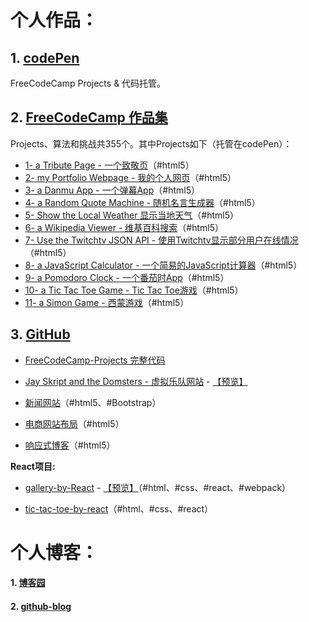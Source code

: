 # 个人作品：

## 1. [codePen](https://codepen.io/magicmai/pens/popular/)

FreeCodeCamp Projects & 代码托管。

## 2. [FreeCodeCamp 作品集](https://www.freecodecamp.cn/magicmai)

Projects、算法和挑战共355个。其中Projects如下（托管在codePen）：

- [1- a Tribute Page - 一个致敬页](https://codepen.io/magicmai/pen/peLOpZ)（#html5）
- [2- my Portfolio Webpage - 我的个人网页](https://codepen.io/magicmai/pen/ZeVdgV)（#html5）
- [3- a Danmu App - 一个弹幕App](https://codepen.io/magicmai/pen/YZLxay)（#html5）
- [4- a Random Quote Machine - 随机名言生成器](https://codepen.io/magicmai/pen/oWgOvb)（#html5）
- [5- Show the Local Weather  显示当地天气](https://codepen.io/magicmai/pen/EmKRJK)（#html5）
- [6- a Wikipedia Viewer - 维基百科搜索](https://codepen.io/magicmai/pen/PmzaRK?editors=1000)（#html5）
- [7- Use the Twitchtv JSON API - 使用Twitchtv显示部分用户在线情况](https://codepen.io/magicmai/pen/gWwPyp?editors=0100)（#html5）
- [8- a JavaScript Calculator - 一个简易的JavaScript计算器](https://codepen.io/magicmai/pen/dWNzdJ?editors=0100)（#html5）
- [9- a Pomodoro Clock - 一个番茄时App](https://codepen.io/magicmai/pen/YVNxre)（#html5）
- [10- a Tic Tac Toe Game - Tic Tac Toe游戏](https://codepen.io/magicmai/pen/LyOEOq)（#html5）
- [11- a Simon Game - 西蒙游戏](https://codepen.io/magicmai/pen/WjXbdR)（#html5）

## 3. [GitHub](https://github.com/magicmai?tab=repositories)

- [FreeCodeCamp-Projects 完整代码](https://github.com/magicmai/FreeCodeCamp-Projects)

- [Jay Skript and the Domsters - 虚拟乐队网站](https://github.com/magicmai/Jay-Skript-And-The-Domsters) - [【预览】](http://www.tonony1984.cn/)
  
- [新闻网站](https://github.com/magicmai/myDemos/tree/master/%E6%96%B0%E9%97%BB%E7%BD%91%E7%AB%99)（#html5、#Bootstrap）

- [电商网站布局](https://github.com/magicmai/myDemos/tree/master/%E7%94%B5%E5%95%86%E7%BD%91%E7%AB%99)（#html5）

- [响应式博客](https://github.com/magicmai/myDemos/tree/master/%E4%B8%80%E4%B8%AA%E7%AE%80%E5%8D%95%E7%9A%84%E5%93%8D%E5%BA%94%E5%BC%8F%E5%8D%9A%E5%AE%A2)（#html5）

**React项目:** 
- [gallery-by-React](https://github.com/magicmai/gallery-by-React) - [【预览】](https://magicmai.github.io/gallery-by-React/)（#html、#css、#react、#webpack）
  
- [tic-tac-toe-by-react](https://github.com/magicmai/tic-tac-toe-by-react)（#html、#css、#react）


# 个人博客：

#### 1. [博客园](http://www.cnblogs.com/magicmai/)

#### 2. [github-blog](https://github.com/magicmai/blog/issues)
